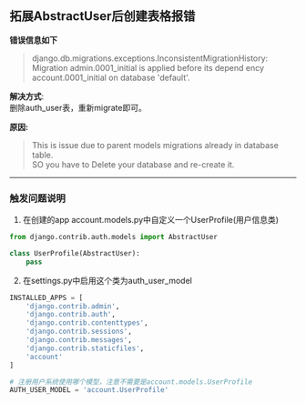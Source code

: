 ## 拓展AbstractUser后创建表格报错

**错误信息如下**
> django.db.migrations.exceptions.InconsistentMigrationHistory: Migration admin.0001_initial is applied before its depend
ency account.0001_initial on database 'default'.

**解决方式**:  
删除auth_user表，重新migrate即可。

**原因:** 
> This is issue due to parent models migrations already in database table.   
SO you have to Delete your database and re-create it.

----

### 触发问题说明
1. 在创建的app account.models.py中自定义一个UserProfile(用户信息类)

```python
from django.contrib.auth.models import AbstractUser

class UserProfile(AbstractUser):
    pass
```

2. 在settings.py中启用这个类为auth_user_model

```python
INSTALLED_APPS = [
    'django.contrib.admin',
    'django.contrib.auth',
    'django.contrib.contenttypes',
    'django.contrib.sessions',
    'django.contrib.messages',
    'django.contrib.staticfiles',
    'account'
]

# 注册用户系统使用哪个模型，注意不需要是account.models.UserProfile
AUTH_USER_MODEL = 'account.UserProfile'
```
